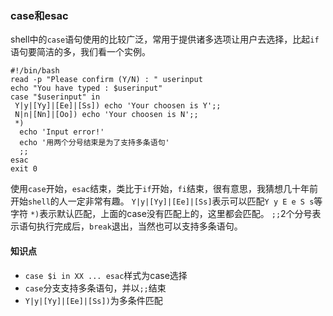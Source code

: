 ### case和esac
shell中的`case`语句使用的比较广泛，常用于提供诸多选项让用户去选择，比起`if`语句要简洁的多，我们看一个实例。
``` shell
#!/bin/bash
read -p "Please confirm (Y/N) : " userinput
echo "You have typed : $userinput"
case "$userinput" in
 Y|y|[Yy]|[Ee]|[Ss]) echo 'Your choosen is Y';;
 N|n|[Nn]|[Oo]) echo 'Your choosen is N';;
 *) 
  echo 'Input error!'
  echo '用两个分号结束是为了支持多条语句'
  ;;
esac
exit 0
```
使用`case`开始，`esac`结束，类比于`if`开始，`fi`结束，很有意思，我猜想几十年前开始`shell`的人一定非常有趣。
`Y|y|[Yy]|[Ee]|[Ss]`表示可以匹配`Y y E e S s`等字符
`*)`表示默认匹配，上面的case没有匹配上的，这里都会匹配。
`;;`2个分号表示语句执行完成后，`break`退出，当然也可以支持多条语句。

#### 知识点
* `case $i in XX ... esac`样式为case选择
* `case`分支支持多条语句，并以`;;`结束
*  `Y|y|[Yy]|[Ee]|[Ss])`为多条件匹配
